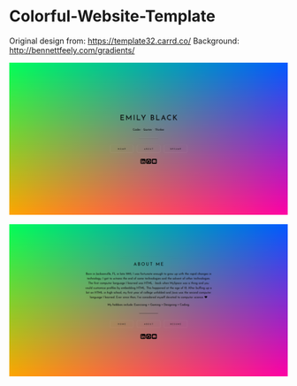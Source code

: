 # Colorful-Website-Template
Original design from: https://template32.carrd.co/
Background: http://bennettfeely.com/gradients/

![Alt text](/1.png?raw=true "Square 1")


![Alt text](/2.png?raw=true "Square 2")
